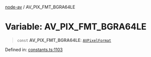 [node-av](../globals.md) / AV\_PIX\_FMT\_BGRA64LE

# Variable: AV\_PIX\_FMT\_BGRA64LE

> `const` **AV\_PIX\_FMT\_BGRA64LE**: [`AVPixelFormat`](../type-aliases/AVPixelFormat.md)

Defined in: [constants.ts:1103](https://github.com/seydx/av/blob/f8631fc881b394300b1479f511d55cf1c370a87f/src/constants/constants.ts#L1103)
